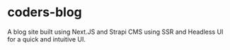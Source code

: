 # coders-blog
A blog site built using Next.JS and Strapi CMS using SSR and Headless UI for a quick and intuitive UI.
